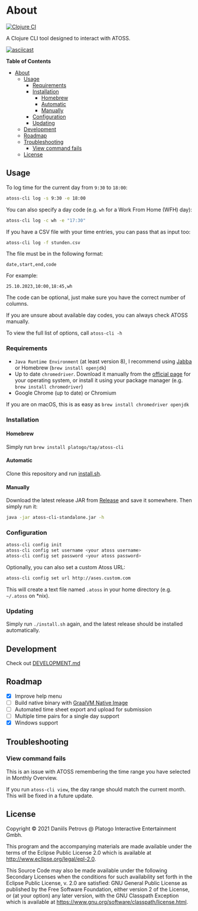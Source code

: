 # About

[![Clojure CI](https://github.com/platogo/atoss-cli/actions/workflows/clojure.yml/badge.svg)](https://github.com/platogo/atoss-cli/actions/workflows/clojure.yml)

A Clojure CLI tool designed to interact with ATOSS. 

[![asciicast](https://asciinema.org/a/517960.svg)](https://asciinema.org/a/517960)

<!-- markdown-toc start - Don't edit this section. Run M-x markdown-toc-refresh-toc -->
**Table of Contents**

- [About](#about)
  - [Usage](#usage)
    - [Requirements](#requirements)
    - [Installation](#installation)
      - [Homebrew](#homebrew)
      - [Automatic](#automatic)
      - [Manually](#manually)
    - [Configuration](#configuration)
    - [Updating](#updating)
  - [Development](#development)
  - [Roadmap](#roadmap)
  - [Troubleshooting](#troubleshooting)
    - [View command fails](#view-command-fails)
  - [License](#license)

<!-- markdown-toc end -->

## Usage

To log time for the current day from `9:30` to `18:00`:

```bash
atoss-cli log -s 9:30 -e 18:00
```

You can also specify a day code (e.g. `wh` for a Work From Home (WFH) day):

```bash
atoss-cli log -c wh -e "17:30"
```

If you have a CSV file with your time entries, you can pass that as input too:

```bash
atoss-cli log -f stunden.csv
```

The file must be in the following format:

```csv
date,start,end,code
```

For example:

```csv
25.10.2023,10:00,18:45,wh
```

The code can be optional, just make sure you have the correct number of columns.

If you are unsure about available day codes, you can always check ATOSS manually.

To view the full list of options, call `atoss-cli -h`

### Requirements

- `Java Runtime Environment` (at least version 8), I recommend using [Jabba](https://github.com/shyiko/jabba) or Homebrew (`brew install openjdk`)
- Up to date `chromedriver`. Download it manually from the [official page](https://chromedriver.chromium.org/downloads) for your operating system, or install it using your package manager (e.g. `brew install chromedriver`)
- Google Chrome (up to date) or Chromium

If you are on macOS, this is as easy as `brew install chromedriver openjdk`

### Installation

#### Homebrew

Simply run `brew install platogo/tap/atoss-cli`

#### Automatic

Clone this repository and run [install.sh](./install.sh).

#### Manually

Download the latest release JAR from [Release](https://github.com/platogo/atoss-cli/releases) and save it somewhere. Then simply run it:

```bash
java -jar atoss-cli-standalone.jar -h
```

### Configuration

```bash
atoss-cli config init
atoss-cli config set username <your atoss username>
atoss-cli config set password <your atoss password>
```

Optionally, you can also set a custom Atoss URL:

```bash
atoss-cli config set url http://ases.custom.com
```

This will create a text file named `.atoss` in your home directory (e.g. `~/.atoss` on *nix).

### Updating

Simply run `./install.sh` again, and the latest release should be installed automatically.

## Development

Check out [DEVELOPMENT.md](./DEVELOPMENT.md)

## Roadmap

  - [x] Improve help menu
  - [ ] Build native binary with [GraalVM Native Image](https://www.graalvm.org/reference-manual/native-image/)
  - [ ] Automated time sheet export and upload for submission
  - [ ] Multiple time pairs for a single day support
  - [x] Windows support
  
## Troubleshooting

### View command fails

This is an issue with ATOSS remembering the time range you have selected in Monthly Overview.

If you run `atoss-cli view`, the day range should match the current month. This will be fixed in a future update.

## License

Copyright © 2021 Daniils Petrovs @ Platogo Interactive Entertainment Gmbh.

This program and the accompanying materials are made available under the
terms of the Eclipse Public License 2.0 which is available at
http://www.eclipse.org/legal/epl-2.0.

This Source Code may also be made available under the following Secondary
Licenses when the conditions for such availability set forth in the Eclipse
Public License, v. 2.0 are satisfied: GNU General Public License as published by
the Free Software Foundation, either version 2 of the License, or (at your
option) any later version, with the GNU Classpath Exception which is available
at https://www.gnu.org/software/classpath/license.html.
